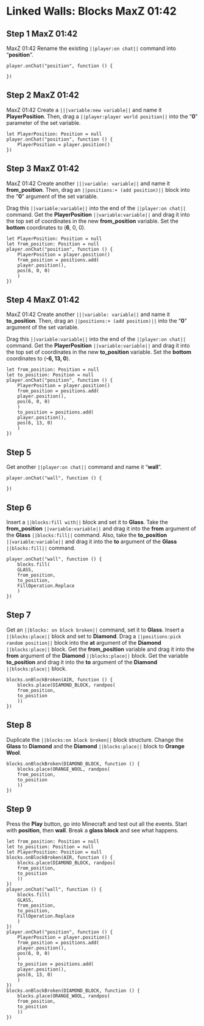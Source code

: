 # Linked Walls: Blocks MaxZ 01:42

## Step 1 MaxZ 01:42
 MaxZ 01:42 Rename the existing ``||player:on chat||`` command into “**position**”.

```blocks
player.onChat("position", function () { 
     
}) 
```

## Step 2 MaxZ 01:42
MaxZ 01:42 Create a ``|||variable:new variable||`` and name it **PlayerPosition**. Then, drag a ``||player:player world position||`` into the “**0**” parameter of the set variable.

```blocks
let PlayerPosition: Position = null 
player.onChat("position", function () { 
    PlayerPosition = player.position() 
}) 
```

## Step 3 MaxZ 01:42
MaxZ 01:42 Create another ``|||variable: variable||`` and name it **from_position**. Then, drag an ``||positions:+ (add position)||`` block into the “**0**” argument of the set variable. 

Drag this ``||variable:variable||`` into the end of the ``||player:on chat||`` command. Get the **PlayerPosition** ``||variable:variable||`` and drag it into the top set of coordinates in the new **from_position** variable. Set the **bottom** coordinates to (**6**, 0, 0).

```blocks
let PlayerPosition: Position = null 
let from_position: Position = null 
player.onChat("position", function () { 
    PlayerPosition = player.position() 
    from_position = positions.add( 
    player.position(), 
    pos(6, 0, 0) 
    ) 
}) 
```

## Step 4 MaxZ 01:42 
MaxZ 01:42 Create another ``|||variable: variable||`` and name it **to_position**. Then, drag an ``||positions:+ (add position)||`` into the “**0**” argument of the set variable.

Drag this ``||variable:variable||`` into the end of the ``||player:on chat||`` command. Get the **PlayerPosition** ``||variable:variable||`` and drag it into the top set of coordinates in the new **to_position** variable. Set the **bottom** coordinates to (**-6, 13, 0**).

```blocks
let from_position: Position = null 
let to_position: Position = null 
player.onChat("position", function () { 
    PlayerPosition = player.position() 
    from_position = positions.add( 
    player.position(), 
    pos(6, 0, 0) 
    ) 
    to_position = positions.add( 
    player.position(), 
    pos(6, 13, 0) 
    ) 
}) 
```

## Step 5
Get another ``||player:on chat||`` command and name it “**wall**”.

```blocks
player.onChat("wall", function () { 
 
}) 
```

## Step 6
Insert a ``||blocks:fill with||`` block and set it to **Glass**. Take the  **from_position** ``||variable:variable||`` and drag it into the **from** argument of the **Glass** ``||blocks:fill||`` command. Also, take the  **to_position** ``||variable:variable||`` and drag it into the **to** argument of the **Glass** ``||blocks:fill||`` command. 

```blocks
player.onChat("wall", function () { 
    blocks.fill( 
    GLASS, 
    from_position, 
    to_position, 
    FillOperation.Replace 
    ) 
}) 
```

## Step 7
Get an ``||blocks: on block broken||`` command, set it to **Glass**. Insert a ``||blocks:place||`` block and set to **Diamond**. Drag a ``||positions:pick random position||`` block into the **at** argument of the **Diamond** ``||blocks:place||`` block. Get the **from_position** variable and drag it into the **from** argument of the **Diamond** ``||blocks:place||`` block. Get the variable **to_position** and drag it into the **to** argument of the **Diamond** ``||blocks:place||`` block.

```blocks
blocks.onBlockBroken(AIR, function () { 
    blocks.place(DIAMOND_BLOCK, randpos( 
    from_position, 
    to_position 
    )) 
}) 
```

## Step 8
Duplicate the ``||blocks:on block broken||`` block structure. Change the **Glass** to **Diamond** and the **Diamond** ``||blocks:place||`` block to **Orange Wool**.

```blocks
blocks.onBlockBroken(DIAMOND_BLOCK, function () { 
    blocks.place(ORANGE_WOOL, randpos( 
    from_position, 
    to_position 
    )) 
}) 
```

## Step 9
Press the **Play** button, go into Minecraft and test out all the events. Start with **position**, then **wall**. Break a **glass block** and see what happens.

```blocks
let from_position: Position = null 
let to_position: Position = null 
let PlayerPosition: Position = null 
blocks.onBlockBroken(AIR, function () { 
    blocks.place(DIAMOND_BLOCK, randpos( 
    from_position, 
    to_position 
    )) 
}) 
player.onChat("wall", function () { 
    blocks.fill( 
    GLASS, 
    from_position, 
    to_position, 
    FillOperation.Replace 
    ) 
}) 
player.onChat("position", function () { 
    PlayerPosition = player.position() 
    from_position = positions.add( 
    player.position(), 
    pos(6, 0, 0) 
    ) 
    to_position = positions.add( 
    player.position(), 
    pos(6, 13, 0) 
    ) 
}) 
blocks.onBlockBroken(DIAMOND_BLOCK, function () { 
    blocks.place(ORANGE_WOOL, randpos( 
    from_position, 
    to_position 
    )) 
}) 
```

